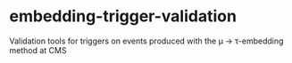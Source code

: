 # embedding-trigger-validation
Validation tools for triggers on events produced with the μ → τ-embedding method at CMS
